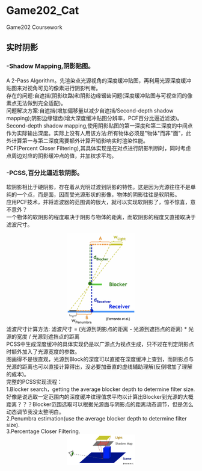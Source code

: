 # Game202_Cat
Game202 Coursework

## 实时阴影
    
### -Shadow Mapping,阴影贴图。
A 2-Pass Algorithm。先渲染点光源视角的深度缓冲贴图，再利用光源深度缓冲贴图来对视角可见的像素进行阴影判断。<br>
存在的问题:自遮挡(阴影纹路)和阴影边缘锯齿问题(深度缓冲贴图与可视空间的像素点无法做到完全适配)。<br>
问题解决方案:自遮挡(增加偏移量以减少自遮挡/Second-depth shadow mapping);阴影边缘锯齿(增大深度缓冲贴图分辨率，PCF百分比逼近滤波)。<br>
Second-depth shadow mapping,使用阴影贴图的第一深度和第二深度的中间点作为实际输出深度。实际上没有人用该方法:所有物体必须是"物体"而非"面"，此外计算第一与第二深度需要额外计算开销影响实时渲染性能。<br>
PCF(Percent Closer Filtering),其具体实现是在对点进行阴影判断时，同时考虑点周边对应的阴影缓冲点的值，并加权求平均。<br>
### -PCSS,百分比逼近软阴影。
软阴影相比于硬阴影，存在着从光明过渡到阴影的特性。这是因为光源往往不是单纯的一个点，而是面，因而受光源形状的影像，物体的阴影往往是软阴影。<br>
应用PCF技术，并将滤波器的范围调的很大，就可以实现软阴影了，惊不惊喜，意不意外？<br>
一个物体的软阴影的程度取决于阴影与物体的距离，而软阴影的程度又直接取决于滤波尺寸。<br>
<div align = center>
<img src="https://github.com/CsbDontLikeCode/Game202_Cat/blob/main/homework0/images/PCSS.png" width="180">
</div>
滤波尺寸计算方法: 滤波尺寸 = (光源到阴影点的距离 - 光源到遮挡点的距离) * 光源的宽度 / 光源到遮挡点的距离<br>
PCSS中生成深度缓冲的具体实现仍是以广源点为视点生成，只不过在判定阴影点时额外加入了光源宽度的参数。<br>
图画得不是很直观，光源到Block的深度可以直接在深度缓冲上查到，而阴影点与光源的距离也可以直接计算得出，没必要加垂直的虚线辅助理解(反倒增加了理解的成本)。<br>
完整的PCSS实现流程：<br>
1.Blocker search，getting the average blocker depth to determine filter size.好像是说选取一定范围内的深度缓冲纹理值求平均以计算出Blocker到光源的大概距离？？？Blocker范围选取可以根据光源面与阴影点的距离动态调节，但是怎么动态调节我没太整明白。<br>
2.Penumbra estimation(use the average blocker depth to determine filter size).<br>
3.Percentage Closer Filtering.<br>
<div align = center>
<img src="https://github.com/CsbDontLikeCode/Game202_Cat/blob/main/homework0/images/BlockerChosenRange.png" width="180">
</div>